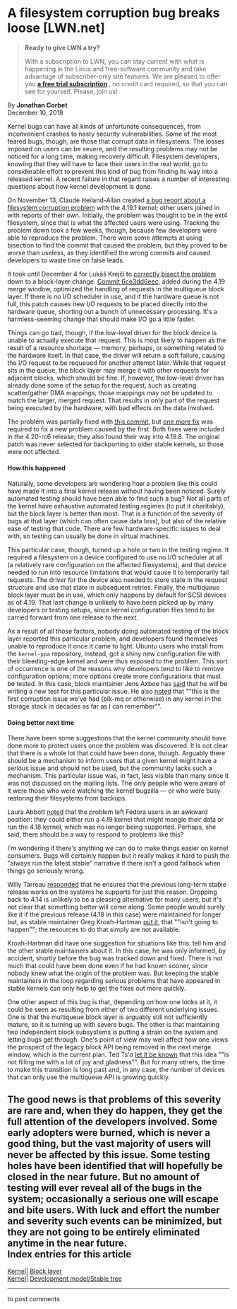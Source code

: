 # A filesystem corruption bug breaks loose [LWN.net]

> **Ready to give LWN a try?**
> 
> With a subscription to LWN, you can stay current with what is happening in the Linux and free-software community and take advantage of subscriber-only site features. We are pleased to offer you **[a free trial subscription](https://lwn.net/Promo/nst-trial/claim)** , no credit card required, so that you can see for yourself. Please, join us! 

By **Jonathan Corbet**  
December 10, 2018 

Kernel bugs can have all kinds of unfortunate consequences, from inconvenient crashes to nasty security vulnerabilities. Some of the most feared bugs, though, are those that corrupt data in filesystems. The losses imposed on users can be severe, and the resulting problems may not be noticed for a long time, making recovery difficult. Filesystem developers, knowing that they will have to face their users in the real world, go to considerable effort to prevent this kind of bug from finding its way into a released kernel. A recent failure in that regard raises a number of interesting questions about how kernel development is done. 

On November 13, Claude Heiland-Allan created [a bug report about a filesystem corruption problem](https://bugzilla.kernel.org/show_bug.cgi?id=201685) with the 4.19.1 kernel; other users joined in with reports of their own. Initially, the problem was thought to be in the ext4 filesystem, since that is what the affected users were using. Tracking the problem down took a few weeks, though, because few developers were able to reproduce the problem. There were some attempts at using bisection to find the commit that caused the problem, but they proved to be worse than useless, as they identified the wrong commits and caused developers to waste time on false leads. 

It took until December 4 for Lukáš Krejčí to [correctly bisect the problem](https://bugzilla.kernel.org/show_bug.cgi?id=201685#c232) down to a block-layer change. [Commit 6ce3dd6eec](https://git.kernel.org/linus/6ce3dd6eec114930cf2035a8bcb1e80477ed79a8), added during the 4.19 merge window, optimized the handling of requests in the multiqueue block layer. If there is no I/O scheduler in use, and if the hardware queue is not full, this patch causes new I/O requests to be placed directly into the hardware queue, shorting out a bunch of unnecessary processing. It's a harmless-seeming change that should make I/O go a little faster. 

Things can go bad, though, if the low-level driver for the block device is unable to actually execute that request. This is most likely to happen as the result of a resource shortage — memory, perhaps, or something related to the hardware itself. In that case, the driver will return a soft failure, causing the I/O request to be requeued for another attempt later. While that request sits in the queue, the block layer may merge it with other requests for adjacent blocks, which should be fine. If, however, the low-level driver has already done some of the setup for the request, such as creating scatter/gather DMA mappings, those mappings may not be updated to match the larger, merged request. That results in only part of the request being executed by the hardware, with bad effects on the data involved. 

The problem was partially fixed with [this commit](https://git.kernel.org/linus/ffe81d45322cc3cb140f0db080a4727ea284661e), but [one more fix](https://git.kernel.org/linus/c616cbee97aed4bc6178f148a7240206dcdb85a6) was required to fix a new problem caused by the first. Both fixes were included in the 4.20-rc6 release; they also found their way into 4.19.8. The original patch was never selected for backporting to older stable kernels, so those were not affected. 

#### How this happened

Naturally, some developers are wondering how a problem like this could have made it into a final kernel release without having been noticed. Surely automated testing should have been able to find such a bug? Not all parts of the kernel have exhaustive automated testing regimes (to put it charitably), but the block layer is better than most. That is a function of the severity of bugs at that layer (which can often cause data loss), but also of the relative ease of testing that code. There are few hardware-specific issues to deal with, so testing can usually be done in virtual machines. 

This particular case, though, turned up a hole or two in the testing regime. It required a filesystem on a device configured to use no I/O scheduler at all (a relatively rare configuration on the affected filesystems), and that device needed to run into resource limitations that would cause it to temporarily fail requests. The driver for the device also needed to store state in the request structure and use that state in subsequent retries. Finally, the multiqueue block layer must be in use, which only happens by default for SCSI devices as of 4.19. That last change is unlikely to have been picked up by many developers or testing setups, since kernel configuration files tend to be carried forward from one release to the next. 

As a result of all those factors, nobody doing automated testing of the block layer reported this particular problem, and developers found themselves unable to reproduce it once it came to light. Ubuntu users who install from the `kernel-ppa` repository, instead, got a shiny new configuration file with their bleeding-edge kernel and were thus exposed to the problem. This sort of occurrence is one of the reasons why developers tend to like to remove configuration options; more options create more configurations that must be tested. In this case, block maintainer Jens Axboe has [said](https://bugzilla.kernel.org/show_bug.cgi?id=201685#c276) that he will be writing a new test for this particular issue. He also [noted](https://bugzilla.kernel.org/show_bug.cgi?id=201685#c279) that ""this is the first corruption issue we've had (blk-mq or otherwise) in any kernel in the storage stack in decades as far as I can remember"". 

#### Doing better next time

There have been some suggestions that the kernel community should have done more to protect users once the problem was discovered. It is not clear that there is a whole lot that could have been done, though. Arguably there should be a mechanism to inform users that a given kernel might have a serious issue and should not be used, but the community lacks such a mechanism. This particular issue was, in fact, less visible than many since it was not discussed on the mailing lists. The only people who were aware of it were those who were watching the kernel bugzilla — or who were busy restoring their filesystems from backups. 

Laura Abbott [noted](/ml/linux-kernel/c04ea7b1-23f3-f1e0-4f31-07b62abdee24@redhat.com/) that the problem left Fedora users in an awkward position: they could either run a 4.19 kernel that might mangle their data or run the 4.18 kernel, which was no longer being supported. Perhaps, she said, there should be a way to respond to problems like this? 

I'm wondering if there's anything we can do to make things easier on kernel consumers. Bugs will certainly happen but it really makes it hard to push the "always run the latest stable" narrative if there isn't a good fallback when things go seriously wrong. 

Willy Tarreau [responded](/ml/linux-kernel/20181208073259.GB11787@1wt.eu/) that he ensures that the previous long-term stable release works on the systems he supports for just this reason. Dropping back to 4.14 is unlikely to be a pleasing alternative for many users, but it's not clear that something better will come along. Some people would surely like it if the previous release (4.18 in this case) were maintained for longer but, as stable maintainer Greg Kroah-Hartman [put it](/ml/linux-kernel/20181208115629.GA3288@kroah.com/), that ""isn't going to happen""; the resources to do that simply are not available. 

Kroah-Hartman did have one suggestion for situations like this: tell him and the other stable maintainers about it. In this case, he was only informed, by accident, shortly before the bug was tracked down and fixed. There is not much that could have been done even if he had known sooner, since nobody knew what the origin of the problem was. But keeping the stable maintainers in the loop regarding serious problems that have appeared in stable kernels can only help to get the fixes out more quickly. 

One other aspect of this bug is that, depending on how one looks at it, it could be seen as resulting from either of two different underlying issues. One is that the multiqueue block layer is arguably still not sufficiently mature, so it is turning up with severe bugs. The other is that maintaining two independent block subsystems is putting a strain on the system and letting bugs get through. One's point of view may well affect how one views the prospect of the legacy block API being removed in the next merge window, which is the current plan. Ted Ts'o [let it be known](/ml/linux-kernel/20181208171853.GA20708@thunk.org/) that this idea ""is not filling me with a lot of joy and gladness"". But for many others, the time to make this transition is long past and, in any case, the number of devices that can only use the multiqueue API is growing quickly. 

The good news is that problems of this severity are rare and, when they do happen, they get the full attention of the developers involved. Some early adopters were burned, which is never a good thing, but the vast majority of users will never be affected by this issue. Some testing holes have been identified that will hopefully be closed in the near future. But no amount of testing will ever reveal all of the bugs in the system; occasionally a serious one will escape and bite users. With luck and effort the number and severity such events can be minimized, but they are not going to be entirely eliminated anytime in the near future.  
Index entries for this article  
---  
[Kernel](/Kernel/Index)| [Block layer](/Kernel/Index#Block_layer)  
[Kernel](/Kernel/Index)| [Development model/Stable tree](/Kernel/Index#Development_model-Stable_tree)  
  


* * *

to post comments 
